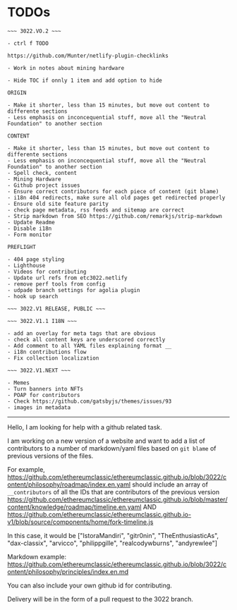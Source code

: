 # TODOs

```
~~~ 3022.VO.2 ~~~

- ctrl f TODO

https://github.com/Munter/netlify-plugin-checklinks

- Work in notes about mining hardware

- Hide TOC if onnly 1 item and add option to hide

ORIGIN

- Make it shorter, less than 15 minutes, but move out content to differente sections
- Less emphasis on inconcequential stuff, move all the "Neutral Foundation" to another section

CONTENT

- Make it shorter, less than 15 minutes, but move out content to differente sections
- Less emphasis on inconcequential stuff, move all the "Neutral Foundation" to another section
- Spell check, content
- Mining Hardware
- Github project issues
- Ensure correct contributors for each piece of content (git blame)
- i18n 404 redirects, make sure all old pages get redirected properly
- Ensure old site feature parity
- check page metadata, rss feeds and sitemap are correct
- Strip markdown from SEO https://github.com/remarkjs/strip-markdown
- Update Readme
- Disable i18n
- Form monitor

PREFLIGHT

- 404 page styling
- Lighthouse
- Videos for contributing
- Update url refs from etc3022.netlify
- remove perf tools from config
- udpade branch settings for agolia plugin
- hook up search

~~~ 3022.V1 RELEASE, PUBLIC ~~~

~~~ 3022.V1.1 I18N ~~~

- add an overlay for meta tags that are obvious
- check all content keys are underscored correctly
- Add comment to all YAML files explaining format __
- i18n contributions flow
- Fix collection localization

~~~ 3022.V1.NEXT ~~~

- Memes
- Turn banners into NFTs
- POAP for contributors
- Check https://github.com/gatsbyjs/themes/issues/93
- images in metadata
```

---

Hello, I am looking for help with a github related task.

I am working on a new version of a website and want to add a list of contributors to a number of markdown/yaml files based on `git blame` of previous versions of the files.

For example, https://github.com/ethereumclassic/ethereumclassic.github.io/blob/3022/content/philosophy/roadmap/index.en.yaml
should include an array of `__contributors` of all the IDs that are contributors of the previous version https://github.com/ethereumclassic/ethereumclassic.github.io/blob/master/content/knowledge/roadmap/timeline.en.yaml AND https://github.com/ethereumclassic/ethereumclassic.github.io-v1/blob/source/components/home/fork-timeline.js

In this case, it would be ["IstoraMandiri", "gitr0nin", "TheEnthusiasticAs", "dax-classix", "arvicco", "philippgille", "realcodywburns", "andyrewlee"]

Markdown example: https://github.com/ethereumclassic/ethereumclassic.github.io/blob/3022/content/philosophy/principles/index.en.md

You can also include your own github id for contributing.

Delivery will be in the form of a pull request to the 3022 branch.
